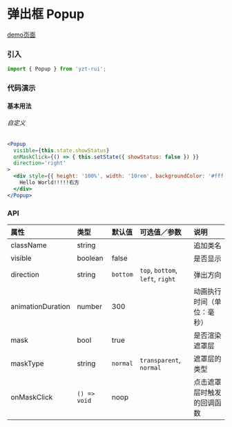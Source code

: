 # 弹出框 Popup

[demo页面](https://yyb323.com/yui.mobile/popup)

### 引入

```js
import { Popup } from 'yzt-rui';
```

### 代码演示

#### 基本用法

###### 自定义
```jsx
<Popup
  visible={this.state.showStatus}
  onMaskClick={() => { this.setState({ showStatus: false }) }}
  direction='right'
>
  <div style={{ height: '100%', width: '10rem', backgroundColor: '#fff' }}>
    Hello World!!!!!右方
  </div>
</Popup>
```


### API

| 属性 | 类型 | 默认值 | 可选值／参数 | 说明 |
| :--- | :--- | :--- | :--- | :--- |
| className | string | | | 追加类名 |
| visible | boolean | false | | 是否显示 |
| direction | string | `bottom` | `top`, `bottom`, `left`, `right` | 弹出方向 |
| animationDuration | number | 300 | | 动画执行时间（单位：毫秒） |
| mask | bool | true | | 是否渲染遮罩层 |
| maskType | string | `normal` | `transparent`, `normal` | 遮罩层的类型 |
| onMaskClick | <code>() => void</code> | noop | | 点击遮罩层时触发的回调函数 |



